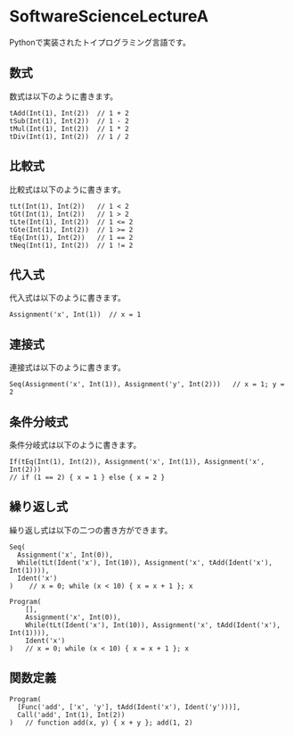 # SoftwareScienceLectureA

Pythonで実装されたトイプログラミング言語です。

## 数式
数式は以下のように書きます。
```
tAdd(Int(1), Int(2))  // 1 + 2
tSub(Int(1), Int(2))  // 1 - 2
tMul(Int(1), Int(2))  // 1 * 2
tDiv(Int(1), Int(2))  // 1 / 2
```

## 比較式
比較式は以下のように書きます。
```
tLt(Int(1), Int(2))   // 1 < 2
tGt(Int(1), Int(2))   // 1 > 2
tLte(Int(1), Int(2))  // 1 <= 2
tGte(Int(1), Int(2))  // 1 >= 2
tEq(Int(1), Int(2))   // 1 == 2
tNeq(Int(1), Int(2))  // 1 != 2
```

## 代入式
代入式は以下のように書きます。
```
Assignment('x', Int(1))  // x = 1
```

## 連接式
連接式は以下のように書きます。
```
Seq(Assignment('x', Int(1)), Assignment('y', Int(2)))   // x = 1; y = 2
```

## 条件分岐式
条件分岐式は以下のように書きます。
```
If(tEq(Int(1), Int(2)), Assignment('x', Int(1)), Assignment('x', Int(2)))
// if (1 == 2) { x = 1 } else { x = 2 }
```

## 繰り返し式
繰り返し式は以下の二つの書き方ができます。
```
Seq(
  Assignment('x', Int(0)),
  While(tLt(Ident('x'), Int(10)), Assignment('x', tAdd(Ident('x'), Int(1)))),
  Ident('x')
)    // x = 0; while (x < 10) { x = x + 1 }; x
```
```
Program(
    [],
    Assignment('x', Int(0)),
    While(tLt(Ident('x'), Int(10)), Assignment('x', tAdd(Ident('x'), Int(1)))),
    Ident('x')
)   // x = 0; while (x < 10) { x = x + 1 }; x
```

## 関数定義
```
Program(
  [Func('add', ['x', 'y'], tAdd(Ident('x'), Ident('y')))],
  Call('add', Int(1), Int(2))
)   // function add(x, y) { x + y }; add(1, 2)
```
